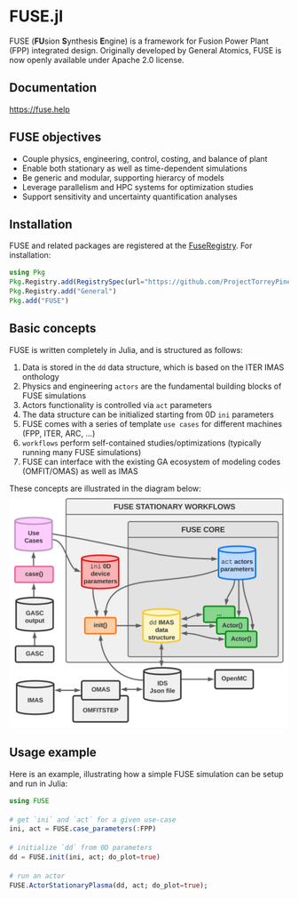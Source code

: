 # FUSE.jl

FUSE (**FU**sion **S**ynthesis **E**ngine) is a framework for Fusion Power Plant (FPP) integrated design.
Originally developed by General Atomics, FUSE is now openly available under Apache 2.0 license.

## Documentation
https://fuse.help

## FUSE objectives

* Couple physics, engineering, control, costing, and balance of plant
* Enable both stationary as well as time-dependent simulations
* Be generic and modular, supporting hierarcy of models
* Leverage parallelism and HPC systems for optimization studies
* Support sensitivity and uncertainty quantification analyses

## Installation

FUSE and related packages are registered at the [FuseRegistry](https://github.com/ProjectTorreyPines/FuseRegistry.jl/). For installation:

```julia
using Pkg
Pkg.Registry.add(RegistrySpec(url="https://github.com/ProjectTorreyPines/FuseRegistry.jl.git"))
Pkg.Registry.add("General")
Pkg.add("FUSE")
```

## Basic concepts

FUSE is written completely in Julia, and is structured as follows:
1. Data is stored in the `dd` data structure, which is based on the ITER IMAS onthology
1. Physics and engineering `actors` are the fundamental building blocks of FUSE simulations
1. Actors functionality is controlled via `act` parameters
1. The data structure can be initialized starting from 0D `ini` parameters
1. FUSE comes with a series of template `use cases` for different machines (FPP, ITER, ARC, ...)
1. `workflows` perform self-contained studies/optimizations (typically running many FUSE simulations)
1. FUSE can interface with the existing GA ecosystem of modeling codes (OMFIT/OMAS) as well as IMAS

These concepts are illustrated in the diagram below:
![svg](./assets/FUSE.svg)

## Usage example
Here is an example, illustrating how a simple FUSE simulation can be setup and run in Julia:
```julia
using FUSE

# get `ini` and `act` for a given use-case
ini, act = FUSE.case_parameters(:FPP)

# initialize `dd` from 0D parameters
dd = FUSE.init(ini, act; do_plot=true)

# run an actor
FUSE.ActorStationaryPlasma(dd, act; do_plot=true);
```
